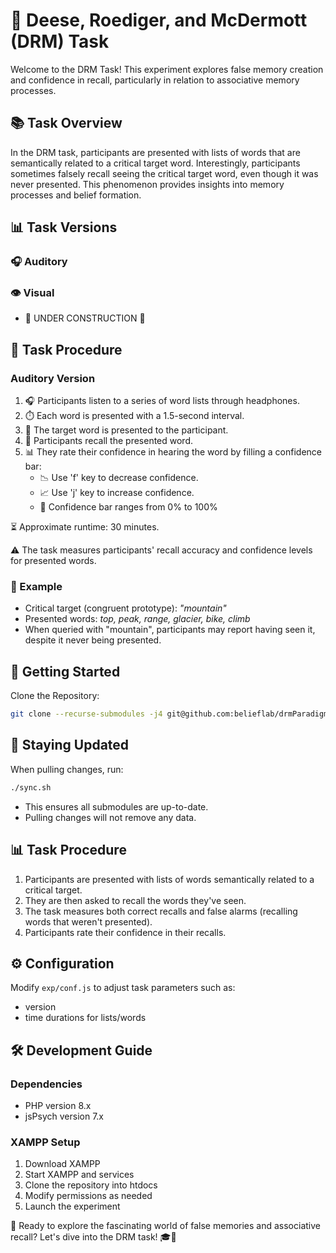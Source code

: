 # 🧠 Deese, Roediger, and McDermott (DRM) Task

Welcome to the DRM Task! This experiment explores false memory creation and confidence in recall, particularly in relation to associative memory processes.

## 📚 Task Overview

In the DRM task, participants are presented with lists of words that are semantically related to a critical target word. Interestingly, participants sometimes falsely recall seeing the critical target word, even though it was never presented. This phenomenon provides insights into memory processes and belief formation.

## 📊 Task Versions

### 🎧 Auditory

### 👁️ Visual 
* 🚧 UNDER CONSTRUCTION 🚧

## 🎯 Task Procedure

### Auditory Version
1. 🎧 Participants listen to a series of word lists through headphones.
2. ⏱️ Each word is presented with a 1.5-second interval.
3. 🎯 The target word is presented to the participant.
4. 🤔 Participants recall the presented word.
5. 📊 They rate their confidence in hearing the word by filling a confidence bar:
   * 📉 Use 'f' key to decrease confidence.
   * 📈 Use 'j' key to increase confidence.
   * 🔢 Confidence bar ranges from 0% to 100%

⏳ Approximate runtime: 30 minutes.

⚠️ The task measures participants' recall accuracy and confidence levels for presented words.

### 🎯 Example

- Critical target (congruent prototype): _"mountain"_
- Presented words: _top, peak, range, glacier, bike, climb_
- When queried with "mountain", participants may report having seen it, despite it never being presented.

## 🚀 Getting Started

Clone the Repository:

```bash
git clone --recurse-submodules -j4 git@github.com:belieflab/drmParadigm.git && cd drmParadigm && git submodule foreach --recursive 'git checkout $(git config -f $toplevel/.gitmodules submodule.$name.branch || echo main)' && git update-index --assume-unchanged exp/conf.js
```

## 🔄 Staying Updated

When pulling changes, run:

```bash
./sync.sh
```

- This ensures all submodules are up-to-date.
- Pulling changes will not remove any data.

## 📊 Task Procedure

1. Participants are presented with lists of words semantically related to a critical target.
2. They are then asked to recall the words they've seen.
3. The task measures both correct recalls and false alarms (recalling words that weren't presented).
4. Participants rate their confidence in their recalls.

## ⚙️ Configuration

Modify `exp/conf.js` to adjust task parameters such as:
- version
- time durations for lists/words 

## 🛠 Development Guide

### Dependencies
- PHP version 8.x
- jsPsych version 7.x

### XAMPP Setup
1. Download XAMPP
2. Start XAMPP and services
3. Clone the repository into htdocs
4. Modify permissions as needed
5. Launch the experiment

🧠 Ready to explore the fascinating world of false memories and associative recall? Let's dive into the DRM task! 🎓💭
